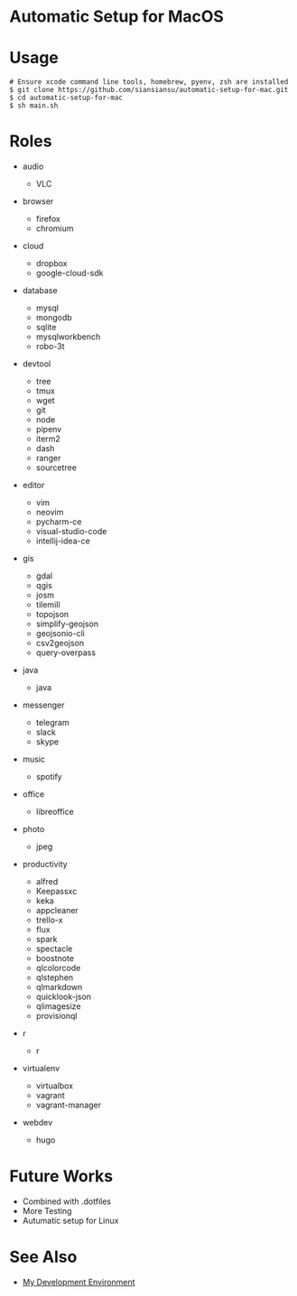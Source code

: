 # Automatic Setup for MacOS

# Usage
```shell 
# Ensure xcode command line tools, homebrew, pyenv, zsh are installed
$ git clone https://github.com/siansiansu/automatic-setup-for-mac.git
$ cd automatic-setup-for-mac 
$ sh main.sh
```

# Roles
* audio
    * VLC
* browser
    * firefox
    * chromium 
* cloud
    * dropbox
    * google-cloud-sdk
* database 
    * mysql
    * mongodb
    * sqlite
    * mysqlworkbench
    * robo-3t
* devtool
    * tree
    - tmux
    - wget
    - git
    - node
    - pipenv
    - iterm2
    - dash
    - ranger
    - sourcetree
* editor
    - vim
    - neovim
    - pycharm-ce
    - visual-studio-code
    - intellij-idea-ce
* gis
    * gdal
    - qgis
    - josm
    - tilemill
    - topojson
    - simplify-geojson
    - geojsonio-cli
    - csv2geojson
    - query-overpass
* java
    * java
* messenger
    - telegram
    - slack
    - skype
* music
    * spotify
* office
    * libreoffice
* photo
    * jpeg
* productivity
    - alfred
    - Keepassxc
    - keka
    - appcleaner
    - trello-x
    - flux
    - spark
    - spectacle
    - boostnote
    - qlcolorcode
    - qlstephen
    - qlmarkdown
    - quicklook-json
    - qlimagesize
    - provisionql
* r
    * r
* virtualenv
    - virtualbox
    - vagrant
    - vagrant-manager

* webdev
    * hugo

# Future Works
* Combined with .dotfiles
* More Testing
* Autumatic setup for Linux

# See Also
* [My Development Environment](https://hackmd.io/s/rJasOz9oQ#)
